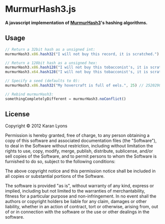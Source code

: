 # MurmurHash3.js
**A javascript implementation of [MurmurHash3](http://code.google.com/p/smhasher/source/browse/trunk/MurmurHash3.cpp?spec=svn145&r=144)'s hashing algorithms.**

## Usage
```javascript
// Return a 32bit hash as a unsigned int:
murmurHash3.x86.hash32("I will not buy this record, it is scratched.") // 2832214938

// Return a 128bit hash as a unsigned hex:
murmurHash3.x86.hash128("I will not buy this tobacconist's, it is scratched.") // "ef3f78669b5b7ba200f3f98e889adeaf"
murmurHash3.x64.hash128("I will not buy this tobacconist's, it is scratched.") // "d30654abbd8227e367d73523f0079673"

// Specify a seed (defaults to 0):
murmurHash3.x86.hash32("My hovercraft is full of eels.", 25) // 2520298415

// Rebind murmurHash3:
somethingCompletelyDifferent = murmurHash3.noConflict()
```

## License

Copyright © 2012 Karan Lyons

Permission is hereby granted, free of charge, to any person obtaining a copy of this software and associated documentation files (the "Software"), to deal in the Software without restriction, including without limitation the rights to use, copy, modify, merge, publish, distribute, sublicense, and/or sell copies of the Software, and to permit persons to whom the Software is furnished to do so, subject to the following conditions:

The above copyright notice and this permission notice shall be included in all copies or substantial portions of the Software.

The software is provided "as is", without warranty of any kind, express or implied, including but not limited to the warranties of merchantability, fitness for a particular purpose and non-infringement. In no event shall the authors or copyright holders be liable for any claim, damages or other liability, whether in an action of contract, tort or otherwise, arising from, out of or in connection with the software or the use or other dealings in the software.
